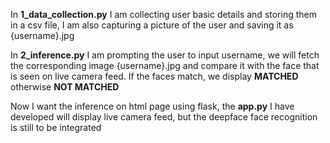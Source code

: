 In **1_data_collection.py** I am collecting user basic details and storing them in a csv file, I am also capturing a picture of the user and saving it as {username}.jpg

In **2_inference.py** I am prompting the user to input username, we will fetch the corresponding image {username}.jpg and compare it with the face that is seen on live camera feed.
If the faces match, we display **MATCHED** otherwise **NOT MATCHED**

Now I want the inference on html page using flask, the **app.py** I have developed will display live camera feed, but the deepface face recognition is still to be integrated
